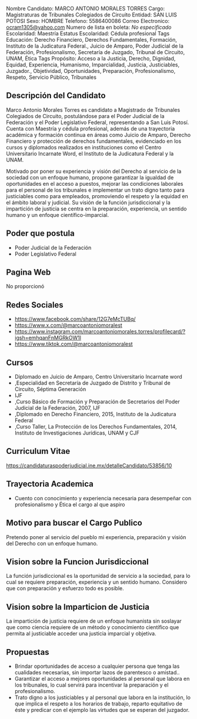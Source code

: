 Nombre Candidato: MARCO ANTONIO MORALES TORRES
Cargo: Magistraturas de Tribunales Colegiados de Circuito
Entidad: SAN LUIS POTOSI
Sexo: HOMBRE
Telefono: 5586400086
Correo Electronico: ocram1305@yahoo.com
Numero de lista en boleta: *No especificado*
Escolaridad: Maestría
Estatus Escolaridad: Cédula profesional
Tags Educación: Derecho Financiero, Derechos Fundamentales, Formación, Instituto de la Judicatura Federal., Juicio de Amparo, Poder Judicial de la Federación, Profesionalismo, Secretaría de Juzgado, Tribunal de Circuito, UNAM, Ética
Tags Propósito: Acceso a la Justicia, Derecho, Dignidad, Equidad, Experiencia, Humanismo, Imparcialidad, Justicia, Justiciables, Juzgador., Objetividad, Oportunidades, Preparación, Profesionalismo, Respeto, Servicio Público, Tribunales


## Descripción del Candidato 

Marco Antonio Morales Torres es candidato a Magistrado de Tribunales Colegiados de Circuito, postulándose para el Poder Judicial de la Federación y el Poder Legislativo Federal, representando a San Luis Potosí. Cuenta con Maestría y cédula profesional, además de una trayectoria académica y formación continua en áreas como Juicio de Amparo, Derecho Financiero y protección de derechos fundamentales, evidenciado en los cursos y diplomados realizados en instituciones como el Centro Universitario Incarnate Word, el Instituto de la Judicatura Federal y la UNAM.

Motivado por poner su experiencia y visión del Derecho al servicio de la sociedad con un enfoque humano, propone garantizar la igualdad de oportunidades en el acceso a puestos, mejorar las condiciones laborales para el personal de los tribunales e implementar un trato digno tanto para justiciables como para empleados, promoviendo el respeto y la equidad en el ámbito laboral y judicial. Su visión de la función jurisdiccional y la impartición de justicia se centra en la preparación, experiencia, un sentido humano y un enfoque científico-imparcial.


## Poder que postula

- Poder Judicial de la Federación
- Poder Legislativo Federal


## Pagina Web

No proporcionó


## Redes Sociales

- https://www.facebook.com/share/12G7eMcTUBq/
- https://www.x.com/@marcoantoniomoralest
- https://www.instagram.com/marcoantoniomorales.torres/profilecard/?igsh=emhqanFnMGRkOW1l
- https://www.tiktok.com/@marcoantoniomoralest


## Cursos

- Diplomado en Juicio de Amparo, Centro Universitario Incarnate word
- ,Especialidad en Secretaría de Juzgado de Distrito y Tribunal de Circuito, Séptima Generación
- IJF
- ,Curso Básico de Formación y Preparación de Secretarios del Poder Judicial de la Federación, 2007, IJF
- ,Diplomado en Derecho Financiero, 2015, Instituto de la Judicatura Federal
- ,Curso Taller, La Protección de los Derechos Fundamentales, 2014, Instituto de Investigaciones Jurídicas, UNAM y CJF


## Curriculum Vitae

https://candidaturaspoderjudicial.ine.mx/detalleCandidato/53856/10


## Trayectoria Academica

- Cuento con conocimiento y experiencia necesaria para desempeñar con profesionalismo y Ética el cargo al que aspiro


## Motivo para buscar el Cargo Publico

Pretendo poner al servicio del pueblo mi experiencia, preparación y visión del Derecho con un enfoque humano.


## Vision sobre la Funcion Jurisdiccional

La función jurisdiccional es la oportunidad de servicio a la sociedad, para lo cual se requiere preparación, experiencia y un sentido humano. Considero que con preparación y esfuerzo todo es posible.


## Vision sobre la Imparticion de Justicia

La impartición de justicia requiere de un enfoque humanista sin soslayar que como ciencia requiere de un método y conocimiento científico que permita al justiciable acceder una justicia imparcial y objetiva.


## Propuestas

- Brindar oportunidades de acceso a cualquier persona que tenga las cualidades necesarias, sin importar lazos de parentesco o amistad..
- Garantizar el acceso a mejores oportunidades al personal que labora en los tribunales, lo cual servirá para incentivar la preparación y el profesionalismo.
- Trato digno a los justiciables y al personal que labora en la institución, lo que implica el respeto a los horarios de trabajo, reparto equitativo de éste y predicar con el ejemplo las virtudes que se esperan del juzgador.

